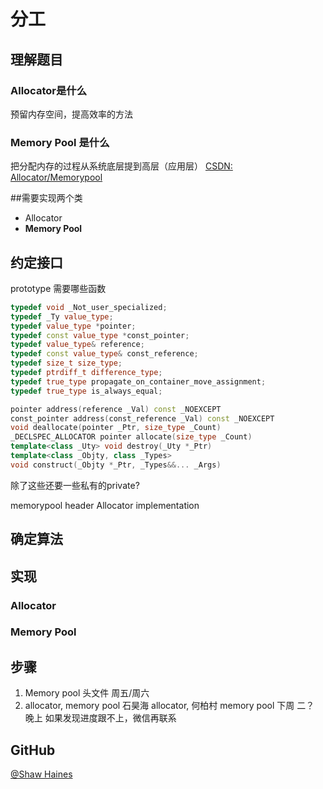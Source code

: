 # 分工
## 理解题目
### Allocator是什么
预留内存空间，提高效率的方法
### Memory Pool 是什么
把分配内存的过程从系统底层提到高层（应用层）
[CSDN: Allocator/Memorypool](https://blog.csdn.net/jcjc918/article/details/44997089)

##需要实现两个类
* Allocator
* **Memory Pool**

## 约定接口
prototype
需要哪些函数

```C++
typedef void _Not_user_specialized;
typedef _Ty value_type;
typedef value_type *pointer;
typedef const value_type *const_pointer;
typedef value_type& reference;
typedef const value_type& const_reference;
typedef size_t size_type;
typedef ptrdiff_t difference_type;
typedef true_type propagate_on_container_move_assignment;
typedef true_type is_always_equal;

pointer address(reference _Val) const _NOEXCEPT
const_pointer address(const_reference _Val) const _NOEXCEPT
void deallocate(pointer _Ptr, size_type _Count)
_DECLSPEC_ALLOCATOR pointer allocate(size_type _Count)
template<class _Uty> void destroy(_Uty *_Ptr)
template<class _Objty, class _Types>
void construct(_Objty *_Ptr, _Types&&... _Args)
```
除了这些还要一些私有的private?

memorypool header
Allocator implementation



## 确定算法


## 实现

### Allocator
### Memory Pool


## 步骤

1. Memory pool 头文件
周五/周六
2. allocator, memory pool
石昊海 allocator,
何柏村 memory pool
下周 二？ 晚上 
如果发现进度跟不上，微信再联系

## GitHub
[@Shaw Haines](https://github.com/ShawHaines)